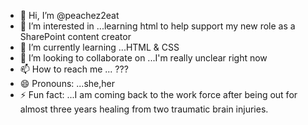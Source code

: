 - 👋 Hi, I’m @peachez2eat
- 👀 I’m interested in ...learning html to help support my new role as a SharePoint content creator
- 🌱 I’m currently learning ...HTML & CSS
- 💞️ I’m looking to collaborate on ...I'm really unclear right now
- 📫 How to reach me ... ???
- 😄 Pronouns: ...she,her
- ⚡ Fun fact: ...I am coming back to the work force after being out for almost three years healing from two traumatic brain injuries.

<!---
peachez2eat/peachez2eat is a ✨ special ✨ repository because its `README.md` (this file) appears on your GitHub profile.
You can click the Preview link to take a look at your changes.
--->
